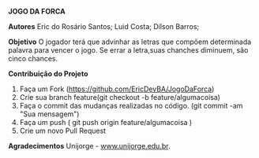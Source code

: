 **JOGO DA FORCA** 

**Autores**
    Eric do Rosário Santos;
    Luid Costa;
    Dílson Barros;

**Objetivo**
    O jogador terá que advinhar as letras que compõem determinada palavra para vencer o jogo.
    Se errar a letra,suas chanches diminuem, são cinco chances.


**Contribuição do Projeto**
1. Faça um Fork (https://github.com/EricDevBA/JogoDaForca)
2. Crie sua branch feature(git checkout -b feature/algumacoisa)
3. Faça o commit das mudanças realizadas no código. (git commit -am "Sua mensagem")
4. Faça um push ( git push origin feature/algumacoisa )
5. Crie um novo Pull Request

**Agradecimentos** 
Unijorge - www.unijorge.edu.br.

